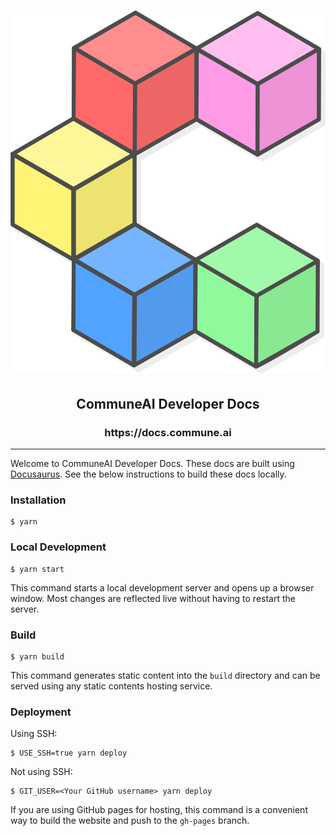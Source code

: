 <h1 align="center">
  <a href="https://docs.commune.ai">
    <img alt="CommuneAI Logo" src="./static/img/commune-logo.svg" />
  </a>
</h1>
<h2 align="center">CommuneAI Developer Docs</h2>
<h3 align="center">https://docs.commune.ai</h3>

-----------------------------------------------------------------------------

Welcome to CommuneAI Developer Docs. These docs are built using [Docusaurus](https://docusaurus.io/). See the below instructions to build these docs locally.

### Installation

```
$ yarn
```

### Local Development

```
$ yarn start
```

This command starts a local development server and opens up a browser window. Most changes are reflected live without having to restart the server.

### Build

```
$ yarn build
```

This command generates static content into the `build` directory and can be served using any static contents hosting service.

### Deployment

Using SSH:

```
$ USE_SSH=true yarn deploy
```

Not using SSH:

```
$ GIT_USER=<Your GitHub username> yarn deploy
```

If you are using GitHub pages for hosting, this command is a convenient way to build the website and push to the `gh-pages` branch.

